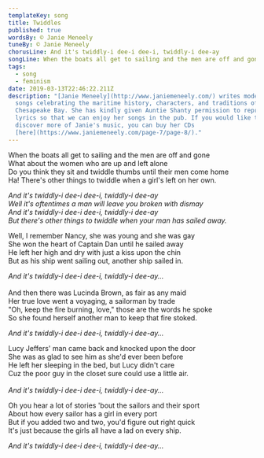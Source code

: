```yaml
---
templateKey: song
title: Twiddles
published: true
wordsBy: © Janie Meneely
tuneBy: © Janie Meneely
chorusLine: And it's twiddly-i dee-i dee-i, twiddly-i dee-ay
songLine: When the boats all get to sailing and the men are off and gone
tags:
  - song
  - feminism
date: 2019-03-13T22:46:22.211Z
description: "[Janie Meneely](http://www.janiemeneely.com/) writes modern sea
  songs celebrating the maritime history, characters, and traditions of the
  Chesapeake Bay. She has kindly given Auntie Shanty permission to reproduce the
  lyrics so that we can enjoy her songs in the pub. If you would like to
  discover more of Janie's music, you can buy her CDs
  [here](https://www.janiemeneely.com/page-7/page-8/)."
---
```

When the boats all get to sailing and the men are off and gone\
What about the women who are up and left alone\
Do you think they sit and twiddle thumbs until their men come home\
Ha! There's other things to twiddle when a girl's left on her own.

_And it's twiddly-i dee-i dee-i, twiddly-i dee-ay_\
_Well it's oftentimes a man will leave you broken with dismay_\
_And it's twiddly-i dee-i dee-i, twiddly-i dee-ay_\
_But there's other things to twiddle when your man has sailed away._

Well, I remember Nancy, she was young and she was gay\
She won the heart of Captain Dan until he sailed away\
He left her high and dry with just a kiss upon the chin\
But as his ship went sailing out, another ship sailed in.

_And it's twiddly-i dee-i dee-i, twiddly-i dee-ay..._\
\
And then there was Lucinda Brown, as fair as any maid\
Her true love went a voyaging, a sailorman by trade\
"Oh, keep the fire burning, love," those are the words he spoke\
So she found herself another man to keep that fire stoked.

_And it's twiddly-i dee-i dee-i, twiddly-i dee-ay..._

Lucy Jeffers' man came back and knocked upon the door\
She was as glad to see him as she'd ever been before\
He left her sleeping in the bed, but Lucy didn't care\
Cuz the poor guy in the closet sure could use a little air.\
\
_And it's twiddly-i dee-i dee-i, twiddly-i dee-ay..._

Oh you hear a lot of stories 'bout the sailors and their sport\
About how every sailor has a girl in every port\
But if you added two and two, you'd figure out right quick\
It's just because the girls all have a lad on every ship.

_And it's twiddly-i dee-i dee-i, twiddly-i dee-ay..._
